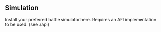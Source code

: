 Simulation
------------------------------------------------------------------------

Install your preferred battle simulator here. Requires an API implementation to be used. (see ./api)
